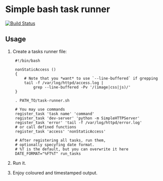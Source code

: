 Simple bash task runner
=======================

[![Build Status](https://travis-ci.org/marek-saji/task-runner.sh.svg?branch=master)](https://travis-ci.org/marek-saji/task-runner.sh)

## Usage

1. Create a tasks runner file:

        #!/bin/bash

        nonStaticAccess ()
        {
            # Note that you *want* to use `--line-buffered` if grepping
            tail -f /var/log/httpd/access.log |
                grep --line-buffered -Pv '/(image|css|js)/'
        }

        . PATH_TO/task-runner.sh

        # You may use commands
        register_task 'task name' 'command'
        register_task 'dev-server' 'python -m SimpleHTTPServer'
        register_task 'error' 'tail -f /var/log/httpd/error.log'
        # or call defined functions
        register_task 'access' 'nonStaticAccess'

        # After registering all tasks, run them,
        # optionally specyfing date format.
        # %T is the default, but you can overwrite it here
        DATE_FORMAT="%FT%T" run_tasks

2. Run it.

3. Enjoy coloured and timestamped output.
